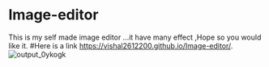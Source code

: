 # Image-editor
This is my self made image editor ...it have many effect ,Hope so you would like it.
#Here is a link https://vishal2612200.github.io/Image-editor/. 
![output_0ykogk](https://user-images.githubusercontent.com/37480057/43037610-9a6073a2-8d2c-11e8-9bbd-fa1e39938da2.gif)
